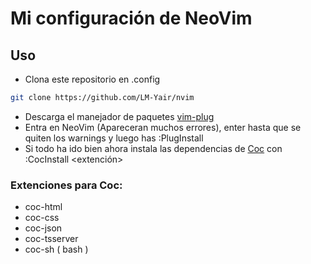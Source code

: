 # Mi configuración de NeoVim

## Uso

 - Clona este repositorio en .config

```bash
git clone https://github.com/LM-Yair/nvim
```

 - Descarga el manejador de paquetes [vim-plug](https://github.com/junegunn/vim-plug)
 - Entra en NeoVim (Apareceran muchos errores), enter hasta que se quiten los warnings y luego has :PlugInstall
 - Si todo ha ido bien ahora instala las dependencias de [Coc](https://github.com/neoclide/coc.nvim) con :CocInstall <extención>

### Extenciones para Coc:
 - coc-html
 - coc-css
 - coc-json
 - coc-tsserver
 - coc-sh ( bash )

